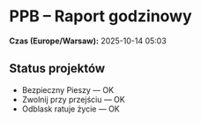 # PPB – Raport godzinowy
**Czas (Europe/Warsaw):** 2025-10-14 05:03

## Status projektów
- Bezpieczny Pieszy — OK
- Zwolnij przy przejściu — OK
- Odblask ratuje życie — OK

